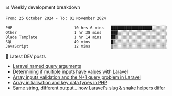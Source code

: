📊 Weekly development breakdown
<!--START_SECTION:waka-->

```txt
From: 25 October 2024 - To: 01 November 2024

PHP                           10 hrs 6 mins   ██████████████████░░░░░░░   71.68 %
Other                         1 hr 38 mins    ███░░░░░░░░░░░░░░░░░░░░░░   11.59 %
Blade Template                1 hr 14 mins    ██▒░░░░░░░░░░░░░░░░░░░░░░   08.81 %
SQL                           49 mins         █▒░░░░░░░░░░░░░░░░░░░░░░░   05.91 %
JavaScript                    12 mins         ▒░░░░░░░░░░░░░░░░░░░░░░░░   01.46 %
```

<!--END_SECTION:waka-->

📕 Latest DEV posts
<!-- BLOG-POST-LIST:START -->
- [Laravel named query arguments](https://dev.to/michaelvickersuk/laravel-named-query-arguments-28kd)
- [Determining if multiple inputs have values with Laravel](https://dev.to/michaelvickersuk/determining-if-multiple-inputs-have-values-with-laravel-km6)
- [Array inputs validation and the N+1 query problem in Laravel](https://dev.to/michaelvickersuk/array-inputs-validation-and-the-n1-query-problem-in-laravel-2agb)
- [Array initialisation and key data types in PHP](https://dev.to/michaelvickersuk/array-initialisation-and-key-data-types-in-php-1e5b)
- [Same string, different output... how Laravel&#39;s slug &amp; snake helpers differ](https://dev.to/michaelvickersuk/same-string-different-output-how-laravels-slug-snake-helpers-differ-1ccj)
<!-- BLOG-POST-LIST:END -->
